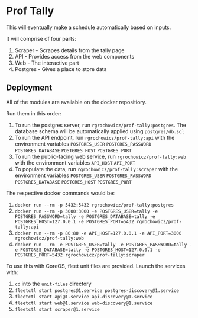Prof Tally
==========

This will eventually make a schedule automatically based on inputs.

It will comprise of four parts:

1. Scraper - Scrapes details from the tally page
2. API - Provides access from the web components
3. Web - The interactive part
4. Postgres - Gives a place to store data

Deployment
----------

All of the modules are available on the docker repositiory.

Run them in this order:

1. To run the postgres server, run `rgrochowicz/prof-tally:postgres`.  The database schema will be automatically applied using `postgres/db.sql`
2. To run the API endpoint, run `rgrochowicz/prof-tally:api` with the environment variables `POSTGRES_USER` `POSTGRES_PASSWORD` `POSTGRES_DATABASE` `POSTGRES_HOST` `POSTGRES_PORT`
3. To run the public-facing web service, run `rgrochowicz/prof-tally:web` with the environment variables `API_HOST` `API_PORT`
4. To populate the data, run `rgrochowicz/prof-tally:scraper` with the environment variables `POSTGRES_USER` `POSTGRES_PASSWORD` `POSTGRES_DATABASE` `POSTGRES_HOST` `POSTGRES_PORT`

The respective docker commands would be:

1. `docker run --rm -p 5432:5432 rgrochowicz/prof-tally:postgres`
2. `docker run --rm -p 3000:3000 -e POSTGRES_USER=tally -e POSTGRES_PASSWORD=tally -e POSTGRES_DATABASE=tally -e POSTGRES_HOST=127.0.0.1 -e POSTGRES_PORT=5432 rgrochowicz/prof-tally:api`
3. `docker run --rm -p 80:80 -e API_HOST=127.0.0.1 -e API_PORT=3000 rgrochowicz/prof-tally:web`
4. `docker run --rm -e POSTGRES_USER=tally -e POSTGRES_PASSWORD=tally -e POSTGRES_DATABASE=tally -e POSTGRES_HOST=127.0.0.1 -e POSTGRES_PORT=5432 rgrochowicz/prof-tally:scraper`

To use this with CoreOS, fleet unit files are provided.  Launch the services with:

1. `cd` into the `unit-files` directory
1. `fleetctl start postgres@1.service postgres-discovery@1.service`
2. `fleetctl start api@1.service api-discovery@1.service`
3. `fleetctl start web@1.service web-discovery@1.service`
4. `fleetctl start scraper@1.service`
